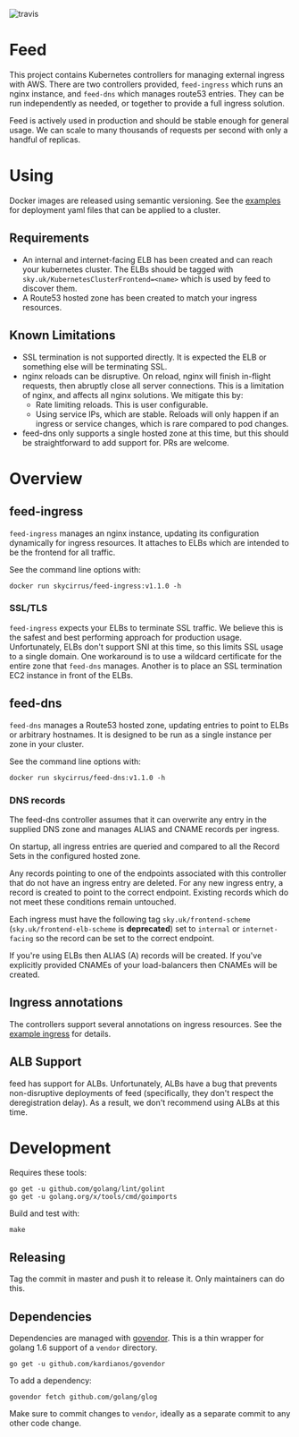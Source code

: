 ![travis](https://travis-ci.org/sky-uk/feed.svg?branch=master)

# Feed

This project contains Kubernetes controllers for managing external ingress with AWS. There are two controllers provided,
`feed-ingress` which runs an nginx instance, and `feed-dns` which manages route53 entries. They can be run independently
as needed, or together to provide a full ingress solution.

Feed is actively used in production and should be stable enough for general usage. We can scale to many thousands of
requests per second with only a handful of replicas.

# Using

Docker images are released using semantic versioning. See the [examples](examples/) for deployment yaml files that
can be applied to a cluster.

## Requirements

* An internal and internet-facing ELB has been created and can reach your kubernetes cluster. The ELBs should be tagged with `sky.uk/KubernetesClusterFrontend=<name>` which is used by feed to discover them.
* A Route53 hosted zone has been created to match your ingress resources.

## Known Limitations

* SSL termination is not supported directly. It is expected the ELB or something else will be terminating SSL.
* nginx reloads can be disruptive. On reload, nginx will finish in-flight requests, then abruptly
  close all server connections. This is a limitation of nginx, and affects all nginx solutions. We mitigate this by:
    * Rate limiting reloads. This is user configurable.
    * Using service IPs, which are stable. Reloads will only happen if an ingress or service changes, which is rare
      compared to pod changes.
* feed-dns only supports a single hosted zone at this time, but this should be straightforward to add support for.
  PRs are welcome.

# Overview

## feed-ingress

`feed-ingress` manages an nginx instance, updating its configuration dynamically for ingress resources. It attaches to
ELBs which are intended to be the frontend for all traffic.

See the command line options with:

    docker run skycirrus/feed-ingress:v1.1.0 -h

### SSL/TLS

`feed-ingress` expects your ELBs to terminate SSL traffic. We believe this is the safest and best performing
approach for production usage. Unfortunately, ELBs don't support SNI at this time, so this limits SSL usage to
a single domain. One workaround is to use a wildcard certificate for the entire zone that `feed-dns` manages.
Another is to place an SSL termination EC2 instance in front of the ELBs.

## feed-dns

`feed-dns` manages a Route53 hosted zone, updating entries to point to ELBs or arbitrary hostnames. It is designed to
be run as a single instance per zone in your cluster.

See the command line options with:

    docker run skycirrus/feed-dns:v1.1.0 -h
   
### DNS records

The feed-dns controller assumes that it can overwrite any entry in the supplied DNS zone and manages ALIAS and CNAME
records per ingress.

On startup, all ingress entries are queried and compared to all the Record Sets in the configured hosted zone.

Any records pointing to one of the endpoints associated with this controller that do not have an ingress
entry are deleted. For any new ingress entry, a record is created to point to the correct endpoint. Existing
records which do not meet these conditions remain untouched.

Each ingress must have the following tag `sky.uk/frontend-scheme` (`sky.uk/frontend-elb-scheme` is **deprecated**) set to `internal` or `internet-facing` so the
record can be set to the correct endpoint.

If you're using ELBs then ALIAS (A) records will be created. If you've explicitly provided CNAMEs of your load-balancers then CNAMEs will be created.

## Ingress annotations

The controllers support several annotations on ingress resources. See the [example ingress](examples/ingress.yml) for details.

## ALB Support

feed has support for ALBs. Unfortunately, ALBs have a bug that prevents non-disruptive deployments of feed (specifically,
they don't respect the deregistration delay). As a result, we don't recommend using ALBs at this time.

# Development

Requires these tools:

    go get -u github.com/golang/lint/golint
    go get -u golang.org/x/tools/cmd/goimports
    
Build and test with:

    make
    
## Releasing

Tag the commit in master and push it to release it. Only maintainers can do this.

## Dependencies

Dependencies are managed with [govendor](https://github.com/kardianos/govendor). 
This is a thin wrapper for golang 1.6 support of a `vendor` directory.

    go get -u github.com/kardianos/govendor

To add a dependency:

    govendor fetch github.com/golang/glog

Make sure to commit changes to `vendor`, ideally as a separate commit to any other code change.


